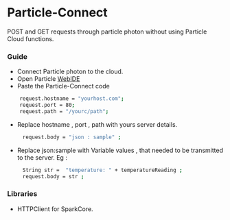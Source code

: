 # Particle-Connect

POST and GET requests through particle photon  without using Particle Cloud functions.

### Guide
- Connect Particle photon to the cloud.
- Open Particle [WebIDE](https://build.particle.io/)
- Paste the Particle-Connect code


```sh
    request.hostname = "yourhost.com";
    request.port = 80;
    request.path = "/yourc/path";
```

 - Replace hostname , port , path with yours server details.

```sh
     request.body = "json : sample" ;
```
 - Replace json:sample with  Variable values ,  that needed to be transmitted to the server.
 Eg :
```sh
     String str =  "temperature: " + temperatureReading ;
     request.body = str ;
```

### Libraries
 - HTTPClient for SparkCore.
